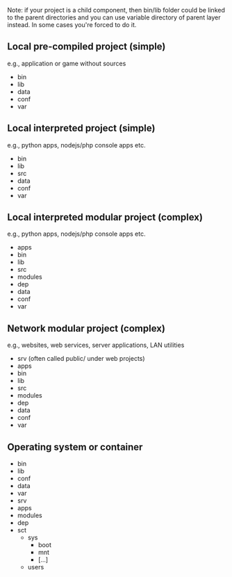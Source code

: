 Note: if your project is a child component, then bin/lib folder could be linked to the parent directories
      and you can use variable directory of parent layer instead. In some cases you're forced to do it.

## Local pre-compiled project (simple)
e.g., application or game without sources

- bin
- lib
- data
- conf
- var


## Local interpreted project (simple)
e.g., python apps, nodejs/php console apps etc.

- bin
- lib
- src
- data
- conf
- var


## Local interpreted modular project (complex)
e.g., python apps, nodejs/php console apps etc.

- apps
- bin
- lib
- src
- modules
- dep
- data
- conf
- var

## Network modular project (complex)
e.g., websites, web services, server applications, LAN utilities

- srv (often called public/ under web projects)
- apps
- bin
- lib
- src
- modules
- dep
- data
- conf
- var

## Operating system or container

 - bin
 - lib
 - conf
 - data
 - var
 - srv
 - apps
 - modules
 - dep
 - sct
     - sys
        - boot
        - mnt
        - [...]
     - users
